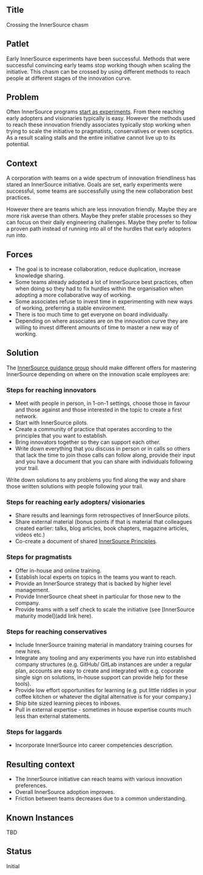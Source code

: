 ## Title

Crossing the InnerSource chasm

## Patlet

Early InnerSource experiments have been successful. Methods that were successful
convincing early teams stop working though when scaling the initiative. This
chasm can be crossed by using different methods to reach people at different
stages of the innovation curve.

## Problem

Often InnerSource programs [start as experiments](../2-structured/start-as-experiment.md). From there
reaching early adopters and visionaries typically is easy. However the methods
used to reach these innovation friendly associates typically stop working when
trying to scale the initiative to pragmatists, conservatives or even sceptics.
As a result scaling stalls and the entire initiative cannot live up to its
potential.

## Context

A corporation with teams on a wide spectrum of innovation friendliness has
stared an InnerSource initiative. Goals are set, early experiments were
successful, some teams are successfully using the new collaboration best
practices.

However there are teams which are less innovation friendly. Maybe they are more
risk averse than others. Maybe they prefer stable processes so they can focus on
their daily engineering challenges. Maybe they prefer to follow a proven path
instead of running into all of the hurdles that early adopters run into.

## Forces

- The goal is to increase collaboration, reduce duplication, increase knowledge
  sharing.
- Some teams already adopted a lot of InnerSource best practices, often when
  doing so they had to fix hurdles within the organisation when adopting a more
collaborative way of working.
- Some associates refuse to invest time in experimenting with new ways of
  working, preferring a stable environment.
- There is too much time to get everyone on board individually.
- Depending on where associates are on the innovation curve they are willing to
  invest different amounts of time to master a new way of working.

## Solution

The [InnerSource guidance group](../1-initial/innersource-guidance-group.md) should make different offers for
mastering InnerSource depending on where on the innovation scale employees are:

### Steps for reaching innovators

* Meet with people in person, in 1-on-1 settings, choose those in favour and
those against and those interested in the topic to create a first network.
* Start with InnerSource pilots.
* Create a community of practice that operates according to the principles that
you want to establish.
* Bring innovators together so they can support each other.
* Write down everything that you discuss in person or in calls so others that
lack the time to join those calls can follow along, provide their input and you
have a document that you can share with individuals following your trail.

Write down solutions to any problems you find along the way and share those
written solutions with people following your trail.

### Steps for reaching early adopters/ visionaries

* Share results and learnings form retrospectives of InnerSource pilots.
* Share external material (bonus points if that is material that colleagues
created earlier: talks, blog articles, book chapters, magazine articles, videos
etc.)
* Co-create a document of shared [InnerSource Principles](../1-initial/explicit-innersource-principles.md).

### Steps for pragmatists

* Offer in-house and online training.
* Establish local experts on topics in the teams you want to reach.
* Provide an InnerSource strategy that is backed by higher level management.
* Provide InnerSource cheat sheet in particular for those new to the company.
* Provide teams with a self check to scale the initiative (see [InnerSource
maturity model](add link here).

### Steps for reaching conservatives

* Include InnerSource training material in mandatory training courses for new
hires.
* Integrate any tooling and any experiments you have run into established
company structures (e.g. GitHub/ GitLab instances are under a regular plan,
accounts are easy to create and integrated with e.g. coporate single sign on
solutions, in-house support can provide help for these tools).
* Provide low effort opportunities for learning (e.g. put little riddles in your
coffee kitchen or whatever the digital alternative is for your company.)
* Ship bite sized learning pieces to inboxes.
* Pull in external expertise - sometimes in house expertise counts much less
than external statements.

### Steps for laggards

* Incorporate InnerSource into career competencies description.

## Resulting context

* The InnerSource initiative can reach teams with various innovation
preferences.
* Overall InnerSource adoption improves.
* Friction between teams decreases due to a common understanding.

## Known Instances

TBD

## Status

Initial
